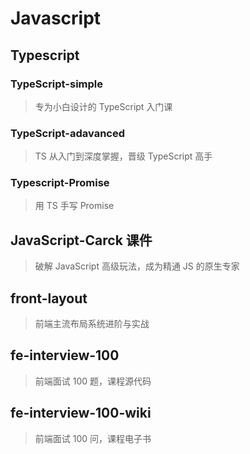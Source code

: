 # Javascript

## Typescript

### TypeScript-simple

> 专为小白设计的 TypeScript 入门课

### TypeScript-adavanced

> TS 从入门到深度掌握，晋级 TypeScript 高手

### Typescript-Promise

> 用 TS 手写 Promise

## JavaScript-Carck 课件

> 破解 JavaScript 高级玩法，成为精通 JS 的原生专家

## front-layout

> 前端主流布局系统进阶与实战

## fe-interview-100

> 前端面试 100 题，课程源代码

## fe-interview-100-wiki

> 前端面试 100 问，课程电子书

